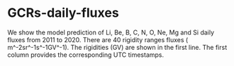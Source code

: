 # GCRs-daily-fluxes

We show the  model prediction of Li, Be, B, C, N, O, Ne, Mg and Si daily fluxes from  2011 to 2020. There are 40 rigidity ranges fluxes ( m^-2sr^-1s^-1GV^-1). The rigidities (GV) are shown in the first line. The first column provides the corresponding UTC timestamps.
